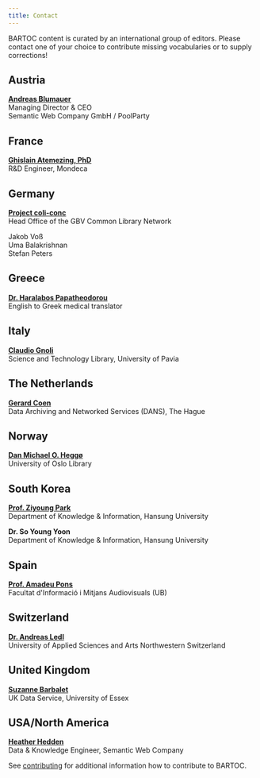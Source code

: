 ```yaml
---
title: Contact
---
```


BARTOC content is curated by an international group of editors. Please contact one of your choice to contribute missing vocabularies or to supply corrections!

<div class="row">
<div class="col">
<h2>Austria</h2>

**[Andreas Blumauer](https://www.poolparty.biz/semantic-web-company-gmbh/)** \
Managing Director & CEO\
Semantic Web Company GmbH / PoolParty

</div>

<div class="col">
<h2>France</h2>

**[Ghislain Atemezing, PhD](http://linkedvocabs.org/perso/index.html)** \
R&D Engineer, Mondeca

</div>

<div class="col">
<h2>Germany</h2>

**[Project coli-conc](https://coli-conc.gbv.de/)** \
Head Office of the GBV Common Library Network

Jakob Voß [](https://twitter.com/Nichtich)\
Uma Balakrishnan\
Stefan Peters

</div>
</div>

<div class="row">
<div class="col">
<h2>Greece</h2>

**[Dr. Haralabos Papatheodorou](http://www.linkedin.com/in/haralabospapatheodorou)** \
English to Greek medical translator

</div>

<div class="col">
<h2>Italy</h2>

**[Claudio Gnoli](http://www-dimat.unipv.it/gnoli/)** [](https://twitter.com/scritur)\
Science and Technology Library, University of Pavia

</div>

<div class="col">
<h2>The Netherlands</h2>

**[Gerard Coen](https://dans.knaw.nl/en/about/organisation-and-policy/staff/coen)** \
Data Archiving and Networked Services (DANS), The Hague

</div>
</div>


<div class="row">
<div class="col">

<h2>Norway</h2>

**[Dan Michael O. Heggø](http://www.ub.uio.no/english/about/people/ureal/urealundervisning/dmheggo/)** \
University of Oslo Library

</div>

<div class="col">
<h2>South Korea</h2>

**[Prof. Ziyoung Park](http://www.hansung.ac.kr/web/kis/508593)** [](https://twitter.com/ParkZiyoung)\
Department of Knowledge & Information, Hansung University

**Dr. So Young Yoon** [](https://twitter.com/SoyoungCorba99)\
Department of Knowledge & Information, Hansung University

</div>

<div class="col">
<h2>Spain</h2>

**[Prof. Amadeu Pons](https://fbd.ub.edu/directori/ficha10)** \
Facultat d'Informació i Mitjans Audiovisuals (UB)

</div>
</div>

<div class="row">
<div class="col">
<h2>Switzerland</h2>

**[Dr. Andreas Ledl](https://www.fhnw.ch/de/personen/andreas-ledl)** \
University of Applied Sciences and Arts Northwestern Switzerland

</div>

<div class="col">
<h2>United Kingdom</h2>

**[Suzanne Barbalet](http://www.data-archive.ac.uk/about/staff?sid=sbarba)** \
UK Data Service, University of Essex

</div>

<div class="col">
<h2>USA/North America</h2>

**[Heather Hedden](http://www.hedden-information.com/about/)** \
Data & Knowledge Engineer, Semantic Web Company

</div>
</div>

See [contributing](/contributing) for additional information how to contribute to BARTOC.
